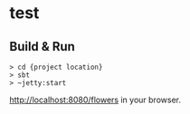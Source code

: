 # test #

## Build & Run ##

```
> cd {project location}
> sbt
> ~jetty:start
```

[http://localhost:8080/flowers](http://localhost:8080/flowers) in your browser.
